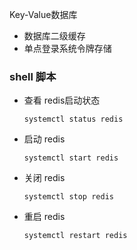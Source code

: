 Key-Value数据库

- 数据库二级缓存
- 单点登录系统令牌存储

### shell 脚本

- 查看 redis启动状态

  ```shell
  systemctl status redis
  ```

- 启动 redis

  ```shell
  systemctl start redis
  ```

- 关闭 redis

  ```shell
  systemctl stop redis
  ```

- 重启 redis

  ```shell
  systemctl restart redis
  ```
